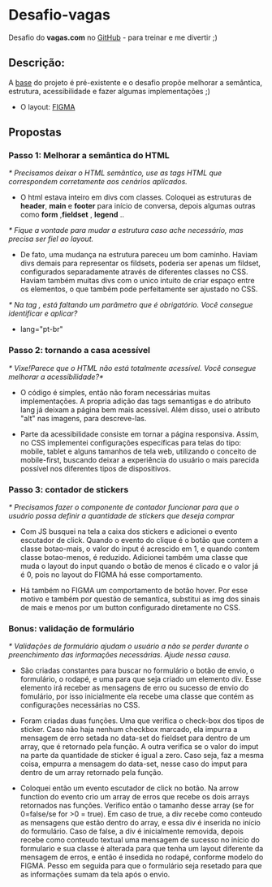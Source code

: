# Desafio-vagas
Desafio  do __vagas.com__ no [GitHub](https://github.com/VAGAScom/desafio-front-end) - para treinar e me divertir ;)

## Descrição:

A [base](https://codesandbox.io/s/frontend-dchtk) do projeto é pré-existente e o desafio propõe melhorar a semântica, estrutura, acessibilidade e fazer algumas implementações ;)

- O layout: [FIGMA](https://www.figma.com/file/Ly86lgfa2qYMB1mV1FYpLEQT/frontend-test?node-id=0%3A2) 

## Propostas

### Passo 1: Melhorar a semântica do HTML

_* Precisamos deixar o HTML semântico, use as tags HTML que correspondem corretamente aos cenários aplicados._

*  O html estava inteiro em divs com classes. Coloquei as estruturas de __header__, __main__ e __footer__ para início de conversa, depois algumas outras como __form__ ,__fieldset__ , __legend__ ..

 _* Fique a vontade para mudar a estrutura caso ache necessário, mas precisa ser fiel ao layout._

 * De fato, uma mudança na estrutura pareceu um bom caminho. Haviam divs demais para representar os fildsets, poderia ser apenas um fildset, configurados separadamente através de diferentes classes no CSS. Haviam também muitas divs com o unico intuito de criar espaço entre os elementos, o que também pode perfeitamente ser ajustado no CSS.

 _* Na tag <html>, está faltando um parâmetro que é obrigatório. Você consegue identificar e aplicar?_

 * lang="pt-br"

### Passo 2: tornando a casa acessível
 
 _* Vixe!Parece que o HTML não está totalmente acessível. Você consegue melhorar a acessibilidade?*_

 * O código é simples, então não foram necessárias muitas implementações.
 A propria adição das tags semantigas e do atributo lang já deixam a página bem mais acessível. Além disso, usei o atributo "alt" nas imagens, para descreve-las.

 * Parte da acessibilidade consiste em tornar a página responsiva. Assim, no CSS implementei configurações específicas para telas do tipo: mobile, tablet e alguns tamanhos de tela web, utilizando o conceito de mobile-first, buscando deixar a experiência do usuário o mais parecida possível nos diferentes tipos de dispositivos.

 ### Passo 3: contador de stickers

  _* Precisamos fazer o componente de contador funcionar para que o usuário possa definir a quantidade de stickers que deseja comprar_

  * Com JS busquei na tela a caixa dos stickers e adicionei o evento escutador de click. Quando o evento do clique é o botão que contem a classe botao-mais, o valor do input é acrescido em 1, e quando contem classe botao-menos, é reduzido.
  Adicionei também uma classe que muda o layout do input quando o botão de menos é clicado e o valor já é 0, pois no layout do FIGMA há esse comportamento.

  * Há também no FIGMA um comportamento de botão hover. Por esse motivo e também por questão de semantica, substitui as img dos sinais de mais e menos por um button configurado diretamente no CSS.  

  ### Bonus: validação de formulário

  _* Validações de formulário ajudam o usuário a não se perder durante o preenchimento das informações necessárias. Ajude nessa causa._



  * São criadas constantes para buscar no formulário o botão de envio, o formulário, o rodapé, e uma para que seja criado um elemento div. Esse elemento irá receber as mensagens de erro ou sucesso de envio do fomulário, por isso inicialmente ela recebe uma classe que contém as configurações necessárias no CSS.

  * Foram criadas duas funções. Uma que verifica o check-box dos tipos de sticker. Caso não haja nenhum checkbox marcado, ela impurra a mensagem de erro setada no data-set do fieldset para dentro de um array, que é retornado pela função. A outra verifica se o valor do imput na parte da quantidade de sticker é igual a zero. Caso seja, faz a mesma coisa, empurra a mensagem do data-set, nesse caso do imput para dentro de um array retornado pela função. 

  * Coloquei então um evento escutador de click no botão. Na arrow function do evento crio um array de erros que recebe os dois arrays retornados nas funções. Verifico então o tamanho desse array (se for 0=false/se for >0 = true). Em caso de true, a div recebe como conteudo as mensagens que estão dentro do array, e essa div é inserida no início do formulário. Caso de false, a div é inicialmente removida, depois recebe como conteudo textual uma mensagem de sucesso no início do formulario e sua classe é alterada para que tenha um layout diferente da mensagem de erros, e então é insedida no rodapé, conforme modelo do FIGMA. Pesso em seguida para que o formulário seja resetado para que as informações sumam da tela após o envio.